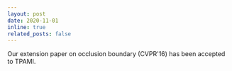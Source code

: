 ```yaml
---
layout: post
date: 2020-11-01
inline: true
related_posts: false
---
```



Our extension paper on occlusion boundary (CVPR'16) has been accepted to TPAMI.
